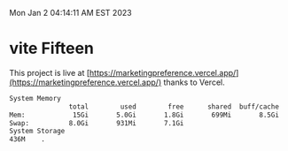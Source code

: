 Mon Jan  2 04:14:11 AM EST 2023

# vite Fifteen


This project is live at [https://marketingpreference.vercel.app/](https://marketingpreference.vercel.app/) thanks to Vercel.

```bash
System Memory
               total        used        free      shared  buff/cache   available
Mem:            15Gi       5.0Gi       1.8Gi       699Mi       8.5Gi       9.3Gi
Swap:          8.0Gi       931Mi       7.1Gi
System Storage
436M	.
```
